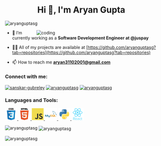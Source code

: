 

<h1 align="center">Hi 👋, I'm Aryan Gupta</h1>
<p align="left"> <img src="https://komarev.com/ghpvc/?username=aryanguptasg&label=Profile%20views&color=0e75b6&style=flat" alt="aryanguptasg" /> </p>
<img align="right" alt="coding" width ="400" src="https://cdn.dribbble.com/users/1162077/screenshots/3848914/programmer.gif">


- 🔭 I’m currently working as a  **Software Development Engineer at @juspay**

- 👨‍💻 All of my projects are available at [https://github.com/aryanguptasg?tab=repositories](https://github.com/aryanguptasg?tab=repositories)

- 📫 How to reach me **aryan31102001@gmail.com**

<h3 align="left">Connect with me:</h3>
<p align="left">
<a href="https://in.linkedin.com/in/aryan-gupta-2baa331a6" target="blank"><img align="center" src="https://raw.githubusercontent.com/rahuldkjain/github-profile-readme-generator/master/src/images/icons/Social/linked-in-alt.svg" alt="sanskar-gubreley" height="30" width="40" /></a>
<a href="https://www.instagram.com/aryanguptasg/" target="blank"><img align="center" src="https://raw.githubusercontent.com/rahuldkjain/github-profile-readme-generator/master/src/images/icons/Social/instagram.svg" alt="aryanguptasg" height="30" width="40" /></a>
<a href="https://www.leetcode.com/aryanguptasg" target="blank"><img align="center" src="https://raw.githubusercontent.com/rahuldkjain/github-profile-readme-generator/master/src/images/icons/Social/leet-code.svg" alt="aryanguptasg" height="30" width="40" /></a>
</p>

<h3 align="left">Languages and Tools:</h3>
<p align="left"> <a href="https://www.w3schools.com/css/" target="_blank" rel="noreferrer"> <img src="https://raw.githubusercontent.com/devicons/devicon/master/icons/css3/css3-original-wordmark.svg" alt="css3" width="40" height="40"/> </a> <a href="https://www.w3.org/html/" target="_blank" rel="noreferrer"> <img src="https://raw.githubusercontent.com/devicons/devicon/master/icons/html5/html5-original-wordmark.svg" alt="html5" width="40" height="40"/> </a> <a href="https://developer.mozilla.org/en-US/docs/Web/JavaScript" target="_blank" rel="noreferrer"> <img src="https://raw.githubusercontent.com/devicons/devicon/master/icons/javascript/javascript-original.svg" alt="javascript" width="40" height="40"/> </a> <a href="https://www.mysql.com/" target="_blank" rel="noreferrer"> <img src="https://raw.githubusercontent.com/devicons/devicon/master/icons/mysql/mysql-original-wordmark.svg" alt="mysql" width="40" height="40"/> </a> <a href="https://www.python.org" target="_blank" rel="noreferrer"> <img src="https://raw.githubusercontent.com/devicons/devicon/master/icons/python/python-original.svg" alt="python" width="40" height="40"/> </a> <a href="https://reactjs.org/" target="_blank" rel="noreferrer"> <img src="https://raw.githubusercontent.com/devicons/devicon/master/icons/react/react-original-wordmark.svg" alt="react" width="40" height="40"/> </a> </p>

<p><img align="left" src="https://github-readme-stats.vercel.app/api/top-langs?username=aryanguptasg&show_icons=true&locale=en&layout=compact" alt="aryanguptasg" /></p>

<p>&nbsp;<img align="center" src="https://github-readme-stats.vercel.app/api?username=aryanguptasg&show_icons=true&locale=en" alt="aryanguptasg" /></p>

<p><img align="center" src="https://github-readme-streak-stats.herokuapp.com/?user=aryanguptasg&" alt="aryanguptasg" /></p>
